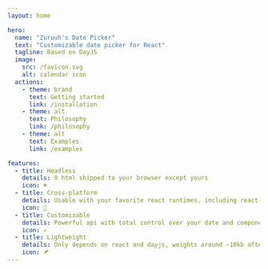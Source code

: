 ```yaml
---
layout: home

hero:
  name: "Zuruuh's Date Picker"
  text: "Customizable date picker for React"
  tagline: Based on DayJS
  image:
    src: /favicon.svg
    alt: calendar icon
  actions:
    - theme: brand
      text: Getting started
      link: /installation
    - theme: alt
      text: Philosophy
      link: /philosophy
    - theme: alt
      text: Examples
      link: /examples

features:
  - title: Headless
    details: 0 html shipped to your browser except yours
    icon: ☸️
  - title: Cross-platform
    details: Usable with your favorite react runtimes, including react-native
    icon: 📱
  - title: Customizable
    details: Powerful api with total control over your date and component behavior
    icon: ✍️
  - title: Lightweight
    details: Only depends on react and dayjs, weights around ~10kb after gzip
    icon: 🪶
---
```

